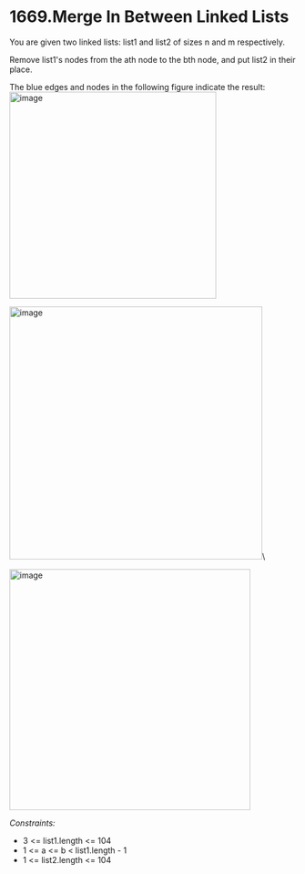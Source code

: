 # 1669.Merge In Between Linked Lists

You are given two linked lists: list1 and list2 of sizes n and m respectively.

Remove list1's nodes from the ath node to the bth node, and put list2 in their place.

The blue edges and nodes in the following figure indicate the result:\
<img width="363" alt="image" src="https://github.com/SarthakChaudhary46/100-Days-Of-CODE/assets/86872379/dcf34545-389f-4c80-aaae-149748634aab">

<img width="444" alt="image" src="https://github.com/SarthakChaudhary46/100-Days-Of-CODE/assets/86872379/3fae94c6-1fb0-4215-8bfa-a790144f83c1">\

<img width="423" alt="image" src="https://github.com/SarthakChaudhary46/100-Days-Of-CODE/assets/86872379/2ca99c21-3472-48ed-8482-b296761e5890">

*Constraints:*

- 3 <= list1.length <= 104
- 1 <= a <= b < list1.length - 1
- 1 <= list2.length <= 104
